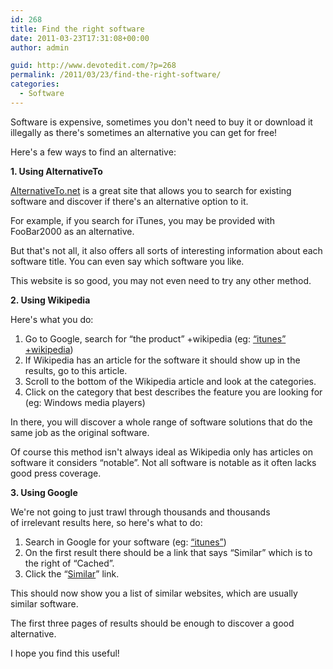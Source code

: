 ```yaml
---
id: 268
title: Find the right software
date: 2011-03-23T17:31:08+00:00
author: admin

guid: http://www.devotedit.com/?p=268
permalink: /2011/03/23/find-the-right-software/
categories:
  - Software
---
```

Software is expensive, sometimes you don't need to buy it or download it illegally as there's sometimes an alternative you can get for free!

Here's a few ways to find an alternative:

<!--more-->

**1. Using AlternativeTo**[](http://www.alternativeto.net/)

[AlternativeTo.net](http://www.alternativeto.net/) is a great site that allows you to search for existing software and discover if there's an alternative option to it.

For example, if you search for iTunes, you may be provided with FooBar2000 as an alternative.

But that's not all, it also offers all sorts of interesting information about each software title. You can even say which software you like.

This website is so good, you may not even need to try any other method.

**2. Using Wikipedia**

Here's what you do:

  1. Go to Google, search for &#8220;the product&#8221; +wikipedia (eg: [&#8220;itunes&#8221; +wikipedia](http://www.google.co.uk/search?q=%22itunes%22+%2Bwikipedia))
  2. If Wikipedia has an article for the software it should show up in the results, go to this article.
  3. Scroll to the bottom of the Wikipedia article and look at the categories.
  4. Click on the category that best describes the feature you are looking for (eg: Windows media players)

In there, you will discover a whole range of software solutions that do the same job as the original software.

Of course this method isn't always ideal as Wikipedia only has articles on software it considers &#8220;notable&#8221;. Not all software is notable as it often lacks good press coverage.

**3. Using Google**

We're not going to just trawl through thousands and thousands of irrelevant results here, so here's what to do:

  1. Search in Google for your software (eg: [&#8220;itunes&#8221;](http://www.google.co.uk/search?&q=itunes))
  2. On the first result there should be a link that says &#8220;Similar&#8221; which is to the right of &#8220;Cached&#8221;.
  3. Click the &#8220;[Similar](http://www.google.co.uk/search?&q=related:www.apple.com/itunes/+itunes)&#8221; link.

This should now show you a list of similar websites, which are usually similar software.

The first three pages of results should be enough to discover a good alternative.

I hope you find this useful!